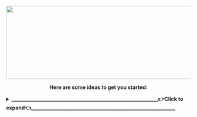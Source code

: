 <p align="center">
<img src="https://www.linkpicture.com/q/Hi-There.png" width="600" height="200" />
</p>

<p align="center"><b>
Here are some ideas to get you started:
</b>
</p>

<details>
 <summary><b>____________________________________________________________👉Click to expand👈___________________________________________________________</b></summary>

- 🔭 <b> I’m currently working on ... </b> Make world great place again 🌍
- 🌱 <b> I’m currently learning ... </b> What do you want to teach me ❓
- 👯 <b> I’m looking to collaborate on ... </b> 👀👀 👂👂
- 🤔 <b> I’m looking for help with ................. </b>
- 💬 <b> Ask me about ... </b> Anything
- 📫 <b> How to reach me: ... </b>    [![muratilgunlinkedin](https://www.linkpicture.com/q/LI-Logo-2.png "muratilgunlinkedin")](https://www.linkedin.com/in/muratilgun/ "muratilgunlinkedin") |  [✉️](mailto:muratilgun34@gmail.com)
- 😄 <b> Pronouns: ...  </b> Muro/Murat (Şahsına münasır)
- ⚡ <b> Fun fact: ... </b> I tried to write all of  this at 2:20 at midnight
</details>

